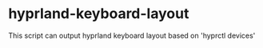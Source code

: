 # hyprland-keyboard-layout
This script can output hyprland keyboard layout based on 'hyprctl devices'
